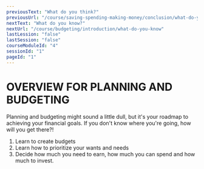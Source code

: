 ```yaml
---
previousText: "What do you think?"
previousUrl: "/course/saving-spending-making-money/conclusion/what-do-you-think"
nextText: "What do you know?"
nextUrl: "/course/budgeting/introduction/what-do-you-know"
lastLession: "false"
lastSession: "false"
courseModuleId: "4"
sessionId: "1"
pageId: "1"
---
```



# OVERVIEW FOR PLANNING AND BUDGETING

<sparkle-character-intro position="right" character="kimberly">
Planning and budgeting might sound a little dull, but it's your roadmap to achieving your financial goals. If you don't know where you're going, how will you get there?!
</sparkle-character-intro>

1. Learn to create budgets 
2. Learn how to prioritize your wants and needs
3. Decide how much you need to earn, how much you can spend and how much to invest. 

